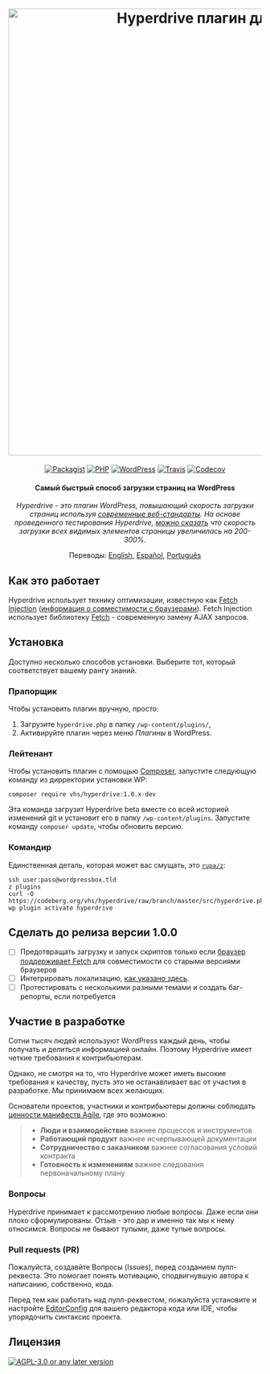 <h1 align="center">
  <a href="http://hyperdrive.vhs.codeberg.page"><img src="https://codeberg.org/vhs/hyperdrive/raw/branch/master/logo.png" alt="Hyperdrive плагин для WordPress" title="Самый быстрый способ загрузки страниц на WordPress" width="888"></a>
  <span style="clip: rect(1px, 1px, 1px, 1px); clip-path: polygon(0px 0px, 0px 0px,0px 0px, 0px 0px); position: absolute !important; white-space: nowrap; height: 1px; width: 1px; overflow: hidden;">Hyperdrive</span>
</h1>

<p align="center">
  <a href="https://packagist.org/packages/vhs/hyperdrive"><img src="https://img.shields.io/packagist/v/vhs/hyperdrive.svg?style=flat-square" alt="Packagist"></a>
  <a href="https://php.net/"><img src="https://img.shields.io/badge/php-%3E%3D%205.6-8892BF.svg?style=flat-square" alt="PHP"></a>
  <a href="https://wordpress.com/"><img src="https://img.shields.io/badge/wordpress-%3E%3D%204.6-0087BE.svg?style=flat-square" alt="WordPress"></a>
  <a href="https://travis-ci.org/vhs/hyperdrive"><img src="https://img.shields.io/travis/vhs/hyperdrive.svg?style=flat-square" alt="Travis"></a>
  <a href="https://codecov.io/gh/vhs/hyperdrive"><img src="https://img.shields.io/codecov/c/github/vhs/hyperdrive.svg?style=flat-square" alt="Codecov"></a>
</p>

<h4 align="center">Самый быстрый способ загрузки страниц на WordPress</h4>

<p align="center"><em>Hyperdrive - это плагин WordPress, повышающий скорость загрузки страниц используя <a href="https://fetch.spec.whatwg.org/">современные веб-стандарты</a>. На основе проведенного тестирования Hyperdrive, <a href="https://hackernoon.com/putting-wordpress-into-hyperdrive-4705450dffc2">можно сказать</a> что скорость загрузки всех видимых элементов страницы увеличилась на 200-300%.</em></p>

<p align="center">
  Переводы:
  <a href="../README.md">English</a>,
  <a href="README_es-419.md">Español</a>,
  <a href="README_pt-br.md">Português</a>
</p>

## Как это работает

Hyperdrive использует технику оптимизации, известную как [Fetch Injection](https://hackcabin.com/post/managing-async-dependencies-javascript/) ([информация о совместимости с браузерами](http://caniuse.com/#search=fetch)). Fetch Injection использует библиотеку [Fetch](https://github.com/whatwg/fetch) - современную замену AJAX запросов.

## Установка

Доступно несколько способов установки. Выберите тот, который соответствует вашему рангу знаний.

### Прапорщик

Чтобы установить плагин вручную, просто:

1. Загрузите `hyperdrive.php` в папку `/wp-content/plugins/`,
1. Активируйте плагин через меню *Плагины* в WordPress.

### Лейтенант

Чтобы установить плагин с помощью [Composer](https://getcomposer.org/doc/00-intro.md#installation-linux-unix-osx), запустите следующую команду из дирректории установки WP:

    composer require vhs/hyperdrive:1.0.x-dev

Эта команда загрузит Hyperdrive beta вместе со всей историей изменений git и установит его в папку `/wp-content/plugins`. Запустите команду `composer update`, чтобы обновить версию.

### Командир

Единственная деталь, которая может вас смущать, это [`rupa/z`](https://github.com/rupa/z/):

```shell
ssh user:pass@wordpressbox.tld
z plugins
curl -O https://codeberg.org/vhs/hyperdrive/raw/branch/master/src/hyperdrive.php
wp plugin activate hyperdrive
```

## Сделать до релиза версии 1.0.0

- [ ] Предотвращать загрузку и запуск скриптов только если [браузер поддерживает Fetch](http://caniuse.com/#search=fetch) для совместимости со старыми версиями браузеров
- [ ] Интегрировать локализацию, [как указано здесь](https://gist.github.com/vhs/64e8380010e43a526fb9c9ee511fad17#file-functions-php-L507).
- [ ] Протестировать с несколькими разными темами и создать баг-репорты, если потребуется

## Участие в разработке

Сотни тысяч людей используют WordPress каждый день, чтобы получать и делиться информацией онлайн. Поэтому Hyperdrive имеет четкие требования к контрибьютерам.

Однако, не смотря на то, что Hyperdrive может иметь высокие требования к качеству, пусть это не останавливает вас от участия в разработке. Мы принимаем всех желающих.

Основатели проектов, участники и контрибьютеры должны соблюдать [ценности манифеств Agile](https://pragdave.me/blog/2014/03/04/time-to-kill-agile.html), где это возможно:

> - **Люди и взаимодействие** важнее процессов и инструментов
> - **Работающий продукт** важнее исчерпывающей документации
> - **Сотрудничество с заказчиком** важнее согласования условий контракта
> - **Готовность к изменениям** важнее следования первоначальному плану

### Вопросы

Hyperdrive принимает к рассмотрению любые вопросы. Даже если они плохо сформулированы. Отзыв - это дар и именно так мы к нему относимся. Вопросы не бывают тупыми, даже тупые вопросы.

### Pull requests (PR)

Пожалуйста, создавйте Вопросы (Issues), перед созданием пулл-реквеста. Это помогает понять мотивацию, сподвигнувшую автора к написанию, собственно, кода.

Перед тем как работать над пулл-реквестом, пожалуйста установите и настройте [EditorConfig](http://editorconfig.org/) для вашего редактора кода или IDE, чтобы упорядочить синтаксис проекта.

## Лицензия

[![AGPL-3.0 or any later version](https://img.shields.io/github/license/vhs/hyperdrive.svg?style=flat-square)](https://codeberg.org/vhs/hyperdrive/src/branch/master/COPYING)

